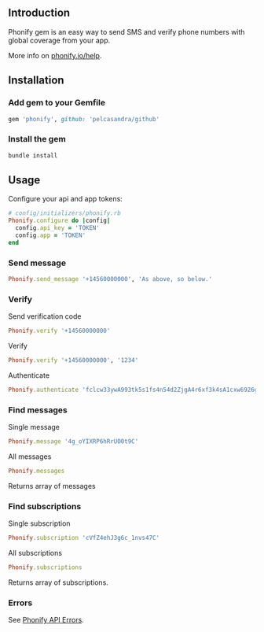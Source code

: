 ## Introduction

Phonify gem is an easy way to send SMS and verify phone numbers with global coverage from your app. 

More info on [phonify.io/help](http://www.phonify.io/help).

## Installation

### Add gem to your Gemfile

```ruby
gem 'phonify', github: 'pelcasandra/github'
```

### Install the gem

```ruby
bundle install
```

## Usage

Configure your api and app tokens:

```ruby    
# config/initializers/phonify.rb
Phonify.configure do |config|
  config.api_key = 'TOKEN'
  config.app = 'TOKEN'
end
```

### Send message

```ruby
Phonify.send_message '+14560000000', 'As above, so below.'
```

### Verify

Send verification code

```ruby
Phonify.verify '+14560000000'
```

Verify

```ruby
Phonify.verify '+14560000000', '1234'
```

Authenticate

```ruby
Phonify.authenticate 'fclcw33ywA993tk5s1fs4n54d2ZjgA4r6xf3k4sA1cxw6926gckz2Ajxnz6n79Astl4fqbsnms4Adm1'
```

### Find messages

Single message

```ruby
Phonify.message '4g_oYIXRP6hRrUO0t9C'
```

All messages

```ruby
Phonify.messages
```

Returns array of messages

### Find subscriptions

Single subscription

```ruby
Phonify.subscription 'cVfZ4ehJ3g6c_1nvs47C'
```

All subscriptions

```ruby
Phonify.subscriptions
```

Returns array of subscriptions.

### Errors

See [Phonify API Errors](http://www.phonify.io/docs/api#errors).